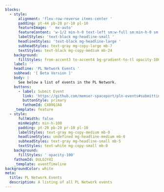 ```yaml
---
blocks:
  - style:
      alignment: 'flex-row-reverse items-center '
      padding: pt-44 pb-20 pr-10 pl-10
      featureImage: '  mx-auto'
      featureContent: 'w-1/2 min-h-0 text-left sm:w-full sm:min-h-0 sm:text-left'
      labelStyles: 'text-black mg-headline-small '
      headlineStyles: 'text-black mg-headline-large '
      subheadStyles: text-gray mg-copy-large mb-7
      textStyles: text-black mg-copy-medium mb-24
    background:
      fillStyles: from-accent3 to-accent4 bg-gradient-to-tl opacity-100
    label: ''
    headline: 'PL Network Events '
    subhead: '[ Beta Version ]'
    body: |
      See below a list of events in the PL Network.
    buttons:
      - label: Submit Event
        link: 'https://github.com/memser-spaceport/pln-events#submitting-events'
        buttonStyle: primary
        fathomId: CXB9QJA8
    _template: feature
  - style:
      fullWidth: false
      minHeight: min-h-100
      padding: pt-20 pb-20 pr-10 pl-10
      labelStyles: text-gray mg-copy-medium mb-0
      headlineStyles: undefined mg-headline-medium mb-0
      subheadStyles: text-gray mg-headline-small mb-5
      textStyles: text-white mg-copy-small mb-0
    background:
      fillStyles: ' opacity-100'
    fathomId: DULOJY8I
    _template: eventTimeline
backgroundColor: white
meta:
  title: PL Network Events
  description: A listing of all PL Network events
---
```





